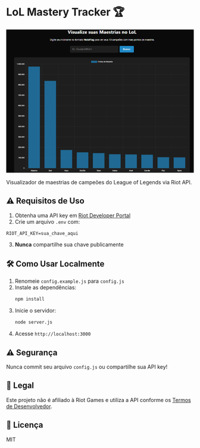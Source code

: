 # LoL Mastery Tracker 🏆

![Preview da aplicação](./assets/preview.png)

Visualizador de maestrias de campeões do League of Legends via Riot API.

## ⚠️ Requisitos de Uso
1. Obtenha uma API key em [Riot Developer Portal](https://developer.riotgames.com/)
2. Crie um arquivo `.env` com:
```env
RIOT_API_KEY=sua_chave_aqui
```
3. **Nunca** compartilhe sua chave publicamente

## 🛠️ Como Usar Localmente
1. Renomeie `config.example.js` para `config.js`
2. Instale as dependências:
   ```bash
   npm install
   ```
3. Inicie o servidor:
   ```bash
   node server.js
   ```
6. Acesse `http://localhost:3000`

## ⚠️ Segurança
Nunca commit seu arquivo `config.js` ou compartilhe sua API key!

## 📜 Legal
Este projeto não é afiliado à Riot Games e utiliza a API conforme os 
[Termos de Desenvolvedor](https://developer.riotgames.com/policies/terms).

## 📝 Licença
MIT
